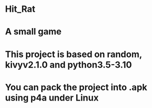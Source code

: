 # Hit_Rat
# A small game
# This project is based on random, kivyv2.1.0 and python3.5-3.10 
# You can pack the project into .apk using p4a under Linux
